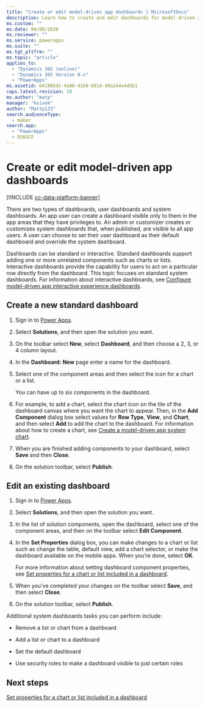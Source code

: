 ```yaml
---
title: "Create or edit model-driven app dashboards | MicrosoftDocs"
description: Learn how to create and edit dashboards for model-driven apps
ms.custom: ""
ms.date: 04/08/2020
ms.reviewer: ""
ms.service: powerapps
ms.suite: ""
ms.tgt_pltfrm: ""
ms.topic: "article"
applies_to: 
  - "Dynamics 365 (online)"
  - "Dynamics 365 Version 9.x"
  - "PowerApps"
ms.assetid: 641885d2-4a08-41b8-b914-d9a244e4d5b1
caps.latest.revision: 10
ms.author: "matp"
manager: "kvivek"
author: "Mattp123"
search.audienceType: 
  - maker
search.app: 
  - "PowerApps"
  - D365CE
---
```

# Create or edit model-driven app dashboards

[!INCLUDE [cc-data-platform-banner](../../includes/cc-data-platform-banner.md)]

There are two types of dashboards, user dashboards and system dashboards. An app user can create a dashboard visible only to them in the app areas that they have privileges to. An admin or customizer creates or customizes system dashboards that, when published, are visible to all app users. A user can choose to set their user dashboard as their default dashboard and override the system dashboard.   

Dashboards can be standard or interactive. Standard dashboards support adding one or more unrelated components such as charts or lists. Interactive dashboards provide the capability for users to act on a particular row directly from the dashboard. This topic focuses on standard system dashboards. For information about interactive dashboards, see [Configure model-driven app interactive experience dashboards](configure-interactive-experience-dashboards.md).
  
<a name="BKMK_createdashboard"></a>   
## Create a new standard dashboard  
  
1.  Sign in to [Power Apps](https://make.powerapps.com/?utm_source=padocs&utm_medium=linkinadoc&utm_campaign=referralsfromdoc).
  
2. Select **Solutions**, and then open the solution you want.

3. On the toolbar select **New**, select **Dashboard**, and then choose a 2, 3, or 4 column layout.  
  
4.  In the **Dashboard: New** page enter a name for the dashboard.  
  
5.  Select one of the component areas and then select the icon for a chart or a list.  
  
     You can have up to six components in the dashboard.  
  
6.  For example, to add a chart, select the chart icon on the tile of the dashboard canvas where you want the chart to appear. Then, in the **Add Component** dialog box select values for **Row Type**, **View**, and **Chart**, and then select **Add** to add the chart to the dashboard. For information about how to create a chart, see [Create a model-driven app system chart](create-edit-system-chart.md).
  
7.  When you are finished adding components to your dashboard, select **Save** and then **Close**.  

8. On the solution toolbar, select **Publish**. 
  
<a name="BKMK_editdashboard"></a>   
## Edit an existing dashboard  
  
1. Sign in to [Power Apps](https://make.powerapps.com/?utm_source=padocs&utm_medium=linkinadoc&utm_campaign=referralsfromdoc).

2. Select **Solutions**, and then open the solution you want.  

3. In the list of solution components, open the dashboard, select one of the component areas, and then on the toolbar select **Edit Component**.  
  
4.  In the **Set Properties** dialog box, you can make changes to a chart or list such as change the table, default view, add a chart selector, or make the dashboard available on the mobile apps. When you’re done, select **OK**.  
  
     For more information about setting dashboard component properties, see [Set properties for a chart or list included in a dashboard](set-properties-chart-list-included-dashboard.md).  
  
5.  When you’ve completed your changes on the toolbar select **Save**, and then select **Close**. 

6. On the solution toolbar, select **Publish**.  
  
Additional system dashboards tasks you can perform include:  
  
-   Remove a list or chart from a dashboard  

-   Add a list or chart to a dashboard  

-   Set the default dashboard  

-   Use security roles to make a dashboard visible to just certain roles    

## Next steps  
[Set properties for a chart or list included in a dashboard](set-properties-chart-list-included-dashboard.md)
